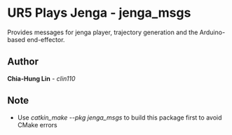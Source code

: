 # UR5 Plays Jenga - jenga_msgs

Provides messages for jenga player, trajectory generation and the Arduino-based end-effector.

## Author
**Chia-Hung Lin** - *clin110*

## Note
* Use *catkin_make --pkg jenga_msgs* to build this package first to avoid CMake errors
